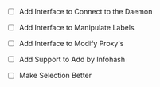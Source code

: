 - [ ] Add Interface to Connect to the Daemon
- [ ] Add Interface to Manipulate Labels
- [ ] Add Interface to Modify Proxy's
- [ ] Add Support to Add by Infohash
- [ ] Make Selection Better


